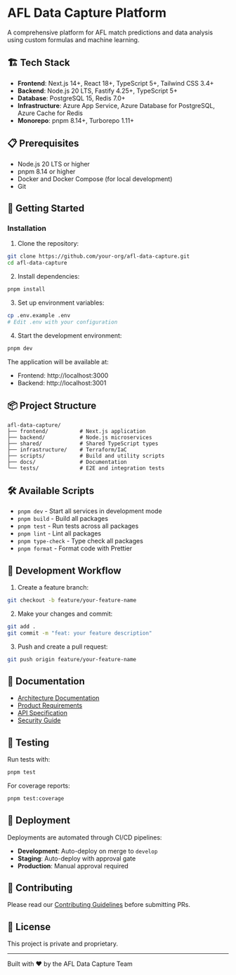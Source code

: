 # AFL Data Capture Platform

A comprehensive platform for AFL match predictions and data analysis using custom formulas and machine learning.

## 🏗 Tech Stack

- **Frontend**: Next.js 14+, React 18+, TypeScript 5+, Tailwind CSS 3.4+
- **Backend**: Node.js 20 LTS, Fastify 4.25+, TypeScript 5+
- **Database**: PostgreSQL 15, Redis 7.0+
- **Infrastructure**: Azure App Service, Azure Database for PostgreSQL, Azure Cache for Redis
- **Monorepo**: pnpm 8.14+, Turborepo 1.11+

## 📋 Prerequisites

- Node.js 20 LTS or higher
- pnpm 8.14 or higher
- Docker and Docker Compose (for local development)
- Git

## 🚀 Getting Started

### Installation

1. Clone the repository:
```bash
git clone https://github.com/your-org/afl-data-capture.git
cd afl-data-capture
```

2. Install dependencies:
```bash
pnpm install
```

3. Set up environment variables:
```bash
cp .env.example .env
# Edit .env with your configuration
```

4. Start the development environment:
```bash
pnpm dev
```

The application will be available at:
- Frontend: http://localhost:3000
- Backend: http://localhost:3001

## 📦 Project Structure

```
afl-data-capture/
├── frontend/          # Next.js application
├── backend/           # Node.js microservices
├── shared/            # Shared TypeScript types
├── infrastructure/    # Terraform/IaC
├── scripts/           # Build and utility scripts
├── docs/              # Documentation
└── tests/             # E2E and integration tests
```

## 🛠 Available Scripts

- `pnpm dev` - Start all services in development mode
- `pnpm build` - Build all packages
- `pnpm test` - Run tests across all packages
- `pnpm lint` - Lint all packages
- `pnpm type-check` - Type check all packages
- `pnpm format` - Format code with Prettier

## 🔧 Development Workflow

1. Create a feature branch:
```bash
git checkout -b feature/your-feature-name
```

2. Make your changes and commit:
```bash
git add .
git commit -m "feat: your feature description"
```

3. Push and create a pull request:
```bash
git push origin feature/your-feature-name
```

## 📝 Documentation

- [Architecture Documentation](./docs/architecture/index.md)
- [Product Requirements](./docs/prd.md)
- [API Specification](./docs/architecture/api-specification.md)
- [Security Guide](./docs/architecture/security.md)

## 🧪 Testing

Run tests with:
```bash
pnpm test
```

For coverage reports:
```bash
pnpm test:coverage
```

## 🚢 Deployment

Deployments are automated through CI/CD pipelines:
- **Development**: Auto-deploy on merge to `develop`
- **Staging**: Auto-deploy with approval gate
- **Production**: Manual approval required

## 🤝 Contributing

Please read our [Contributing Guidelines](./CONTRIBUTING.md) before submitting PRs.

## 📄 License

This project is private and proprietary.

---

Built with ❤️ by the AFL Data Capture Team